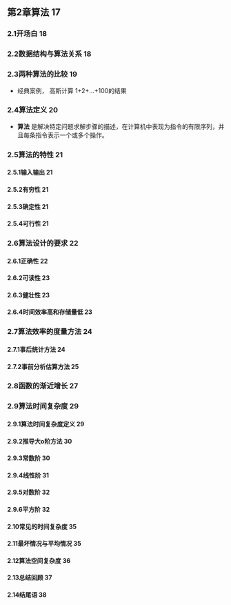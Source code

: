 ## 第2章算法 17

### 2.1开场白 18

### 2.2数据结构与算法关系 18

### 2.3两种算法的比较 19
* 经典案例， 高斯计算 1+2+...+100的结果

### 2.4算法定义 20
* __算法__ 是解决特定问题求解步骤的描述，在计算机中表现为指令的有限序列，并且每条指令表示一个或多个操作。

### 2.5算法的特性 21
#### 2.5.1输入输出 21

#### 2.5.2有穷性 21

#### 2.5.3确定性 21

#### 2.5.4可行性 21


### 2.6算法设计的要求 22
#### 2.6.1正确性 22

#### 2.6.2可读性 23

#### 2.6.3健壮性 23

#### 2.6.4时间效率高和存储量低 23


### 2.7算法效率的度量方法 24
#### 2.7.1事后统计方法 24

#### 2.7.2事前分析估算方法 25
    
### 2.8函数的渐近增长 27


### 2.9算法时间复杂度 29
#### 2.9.1算法时间复杂度定义 29

#### 2.9.2推导大o阶方法 30

#### 2.9.3常数阶 30

#### 2.9.4线性阶 31

#### 2.9.5对数阶 32

#### 2.9.6平方阶 32

#### 2.10常见的时间复杂度 35

#### 2.11最坏情况与平均情况 35

#### 2.12算法空间复杂度 36

#### 2.13总结回顾 37

#### 2.14结尾语 38
